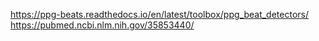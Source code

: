 https://ppg-beats.readthedocs.io/en/latest/toolbox/ppg_beat_detectors/
https://pubmed.ncbi.nlm.nih.gov/35853440/